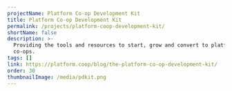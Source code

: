 ```yaml
---
projectName: Platform Co-op Development Kit
title: Platform Co-op Development Kit
permalink: /projects/platform-coop-development-kit/
shortName: false
description: >-
  Providing the tools and resources to start, grow and convert to platform
  co-ops.
tags: []
link: https://platform.coop/blog/the-platform-co-op-development-kit/
order: 30
thumbnailImage: /media/pdkit.png
---
```

